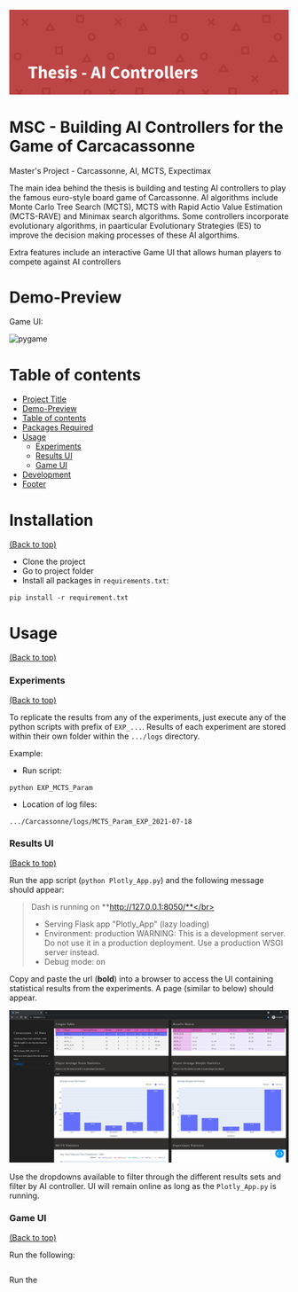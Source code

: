 <!-- Add banner here -->
![Banner](https://github.com/chiefSim/MSc_Carcassonne_AI/blob/main/readme-editor/banner.png)

# MSC - Building AI Controllers for the Game of Carcacassonne
Master's Project - Carcassonne, AI, MCTS, Expectimax

<!-- Add buttons here -->

<!-- Describe your project in brief -->

The main idea behind the thesis is building and testing AI controllers to play the famous euro-style board game of Carcassonne. AI algorithms include Monte Carlo Tree Search (MCTS), MCTS with Rapid Actio Value Estimation (MCTS-RAVE) and Minimax search algorithms. Some controllers incorporate evolutionary algorithms, in paarticular Evolutionary Strategies (ES) to improve the decision making processes of these AI algorthims.

Extra features include an interactive Game UI that allows human players to compete against AI controllers


# Demo-Preview

<!-- Add a demo for your project -->

<!-- After you have written about your project, it is a good idea to have a demo/preview(**video/gif/screenshots** are good options) of your project so that people can know what to expect in your project. You could also add the demo in the previous section with the product description. -->
Game UI:

<!-- [menu](https://github.com/chiefSim/MSc_Carcassonne_AI/blob/main/readme-editor/menu.gif) -->
![pygame](https://github.com/chiefSim/MSc_Carcassonne_AI/blob/main/readme-editor/pygame.gif)


# Table of contents

- [Project Title](#project-title)
- [Demo-Preview](#demo-preview)
- [Table of contents](#table-of-contents)
- [Packages Required](#packages-required)
- [Usage](#usage)
    - [Experiments](#experiments)
    - [Results UI](#results-ui)
    - [Game UI](#game-ui)
- [Development](#development)
- [Footer](#footer)

# Installation
[(Back to top)](#table-of-contents)

* Clone the project
* Go to project folder
* Install all packages in `requirements.txt`:

```
pip install -r requirement.txt
```


# Usage
[(Back to top)](#table-of-contents)


### Experiments
[(Back to top)](#table-of-contents)

To replicate the results from any of the experiments, just execute any of the python scripts with prefix of `EXP_...`. Results of each experiment are stored within their own folder within the `.../logs` directory.

Example:

* Run script:

```
python EXP_MCTS_Param
```
* Location of log files:

```
.../Carcassonne/logs/MCTS_Param_EXP_2021-07-18
```

### Results UI
[(Back to top)](#table-of-contents)

Run the app script (`python Plotly_App.py`) and the following message should appear:

> Dash is running on **http://127.0.0.1:8050/**</br>
> * Serving Flask app "Plotly_App" (lazy loading)
> * Environment: production
>   WARNING: This is a development server. Do not use it in a production deployment.
>   Use a production WSGI server instead.
> * Debug mode: on

Copy and paste the url (**bold**) into a browser to access the UI containing statistical results from the experiments. A page (similar to below) should appear.

![results_ui](https://github.com/chiefSim/MSc_Carcassonne_AI/blob/main/readme-editor/results_ui.PNG)

Use the dropdowns available to filter through the different results sets and filter by AI controller. UI will remain online as long as the `Plotly_App.py` is running.


### Game UI
[(Back to top)](#table-of-contents)

Run the following:

```

```

Run the 
